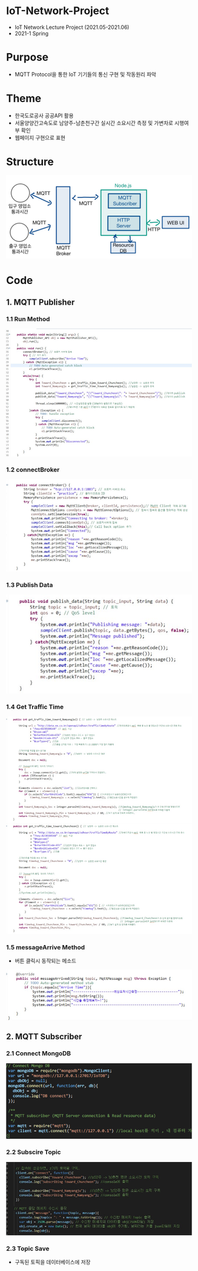 # IoT-Network-Project
* IoT Network Lecture Project (2021.05-2021.06)
* 2021-1 Spring
# Purpose
* MQTT Protocol을 통한 IoT 기기들의 통신 구현 및 작동원리 파악
# Theme
* 한국도로공사 공공API 활용
* 서울양양간고속도로 남양주-남춘천구간 실시간 소요시간 측정 및 가변차로 시행여부 확인
* 웹페이지 구현으로 표현
# Structure
<img src=브로커그림.jpg> 

# Code 
## 1. MQTT Publisher
### 1.1 Run Method
<img src=자바소스코드1TopicPublish.jpg> 

### 1.2 connectBroker
<img src=자바소스코드2ConnectBroker.jpg>

### 1.3 Publish Data
<img src=자바소스코드3PublishData.jpg>

### 1.4 Get Traffic Time
<img src=자바소스코드4towardNamyangj메소드.jpg>
<img src=자바소스코드5towardChuncheon메소드.jpg>

### 1.5 messageArrive Method
* 버튼 클릭시 동작되는 메소드
<img src=자바소스코드6messageArrived.jpg>

## 2. MQTT Subscriber
### 2.1 Connect MongoDB 
<img src=vscode캡쳐2.jpg.png>  

### 2.2 Subscire Topic
<img src=vscode캡쳐1.jpg>

### 2.3 Topic Save 
* 구독된 토픽을 데이터베이스에 저장
